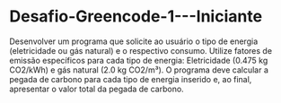 # Desafio-Greencode-1---Iniciante
Desenvolver um programa que solicite ao usuário o tipo de energia (eletricidade ou gás natural) e o respectivo consumo. Utilize fatores de emissão específicos para cada tipo de energia: Eletricidade (0.475 kg CO2/kWh) e gás natural (2.0 kg CO2/m³). O programa deve calcular a pegada de carbono para cada tipo de energia inserido e, ao final, apresentar o valor total da pegada de carbono.
